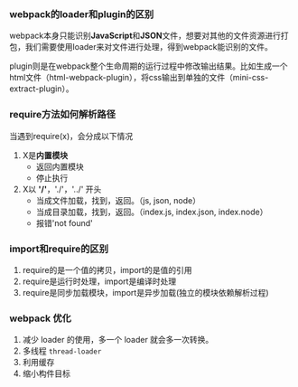 ### webpack的loader和plugin的区别

​	webpack本身只能识别**JavaScript**和**JSON**文件，想要对其他的文件资源进行打包，我们需要使用loader来对文件进行处理，得到webpack能识别的文件。

​	plugin则是在webpack整个生命周期的运行过程中修改输出结果。比如生成一个html文件（html-webpack-plugin），将css输出到单独的文件（mini-css-extract-plugin）。

### require方法如何解析路径

当遇到require(x)，会分成以下情况

1. X是**内置模块**
   - 返回内置模块
   - 停止执行
2. X以 **'/'**，'./'，'../' 开头
   - 当成文件加载，找到，返回。（js, json, node）
   - 当成目录加载，找到，返回。（index.js, index.json, index.node）
   - 报错'not found'

### import和require的区别

1. require的是一个值的拷贝，import的是值的引用
2. require是运行时处理，import是编译时处理
3. require是同步加载模块，import是异步加载(独立的模块依赖解析过程)

### webpack 优化

1. 减少 loader 的使用，多一个 loader 就会多一次转换。
2. 多线程 `thread-loader`
3. 利用缓存
4. 缩小构件目标
